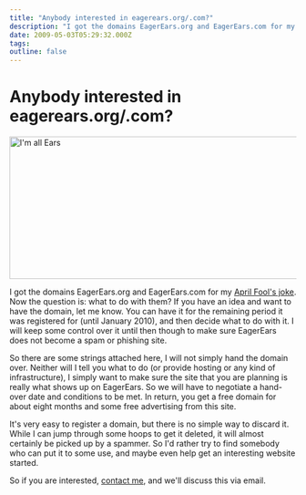 ```yaml
---
title: "Anybody interested in eagerears.org/.com?"
description: "I got the domains EagerEars.org and EagerEars.com for my April Fool's joke. Now the question is: what to do with them? If you have an idea and want to have the domain, let me know. You can have it for the remaining period it was registered for (until January 2010), and then decide what to do with it. I will keep some control over it until then though to make sure EagerEars does not become a spam or phishing site."
date: 2009-05-03T05:29:32.000Z
tags: 
outline: false
---
```


# Anybody interested in eagerears.org/.com?

<a href="http://eagereyes.org/blog/2009/interested-in-eagerears.html"><img src="http://eagereyes.org/media/2009/imallears.png" border="0" alt="I'm all Ears" width="560" height="250" /></a>

I got the domains EagerEars.org and EagerEars.com for my <a href="http://eagereyes.org/blog/2009/new-sister-site-eagerears.html">April Fool's joke</a>. Now the question is: what to do with them? If you have an idea and want to have the domain, let me know. You can have it for the remaining period it was registered for (until January 2010), and then decide what to do with it. I will keep some control over it until then though to make sure EagerEars does not become a spam or phishing site.

So there are some strings attached here, I will not simply hand the domain over. Neither will I tell you what to do (or provide hosting or any kind of infrastructure), I simply want to make sure the site that you are planning is really what shows up on EagerEars. So we will have to negotiate a hand-over date and conditions to be met. In return, you get a free domain for about eight months and some free advertising from this site.

It's very easy to register a domain, but there is no simple way to discard it. While I can jump through some hoops to get it deleted, it will almost certainly be picked up by a spammer. So I'd rather try to find somebody who can put it to some use, and maybe even help get an interesting website started.

So if you are interested, <a href="http://eagereyes.org/contact">contact me</a>, and we'll discuss this via email.


